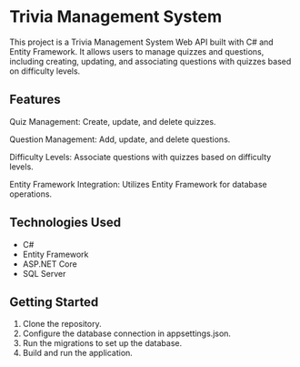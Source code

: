 # Trivia Management System
This project is a Trivia Management System Web API built with C# and Entity Framework. It allows users to manage quizzes and questions, including creating, updating, and associating questions with quizzes based on difficulty levels.  

## Features

Quiz Management: Create, update, and delete quizzes.

Question Management: Add, update, and delete questions.

Difficulty Levels: Associate questions with quizzes based on difficulty levels.

Entity Framework Integration: Utilizes Entity Framework for database operations.

## Technologies Used
- C#
- Entity Framework
- ASP.NET Core
- SQL Server
## Getting Started
1. Clone the repository.
2. Configure the database connection in appsettings.json.
3. Run the migrations to set up the database.
4. Build and run the application.
